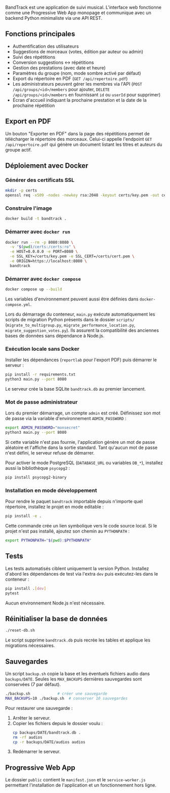 BandTrack est une application de suivi musical. L'interface web fonctionne
comme une Progressive Web App monopage et communique avec un backend Python
minimaliste via une API REST.

## Fonctions principales

- Authentification des utilisateurs
- Suggestions de morceaux (votes, édition par auteur ou admin)
- Suivi des répétitions
- Conversion suggestions ↔ répétitions
- Gestion des prestations (avec date et heure)
- Paramètres du groupe (nom, mode sombre activé par défaut)
- Export du répertoire en PDF (`GET /api/repertoire.pdf`)
- Les administrateurs peuvent gérer les membres via l'API (`POST /api/groups/<id>/members` pour ajouter, `DELETE /api/groups/<id>/members` en fournissant `id` ou `userId` pour supprimer)
- Écran d'accueil indiquant la prochaine prestation et la date de la prochaine
  répétition

## Export en PDF

Un bouton "Exporter en PDF" dans la page des répétitions permet de télécharger le
répertoire des morceaux. Celui-ci appelle l'endpoint `GET /api/repertoire.pdf`
qui génère un document listant les titres et auteurs du groupe actif.

## Déploiement avec Docker

### Générer des certificats SSL

```bash
mkdir -p certs
openssl req -x509 -nodes -newkey rsa:2048 -keyout certs/key.pem -out certs/cert.pem -subj "/CN=localhost"
```

### Construire l'image

```bash
docker build -t bandtrack .
```

### Démarrer avec `docker run`

```bash
docker run --rm -p 8080:8080 \
  -v "$(pwd)/certs:/certs:ro" \
  -e HOST=0.0.0.0 -e PORT=8080 \
  -e SSL_KEY=/certs/key.pem -e SSL_CERT=/certs/cert.pem \
  -e ORIGIN=https://localhost:8080 \
  bandtrack
```

### Démarrer avec `docker compose`

```bash
docker compose up --build
```

Les variables d'environnement peuvent aussi être définies dans `docker-compose.yml`.

Lors du démarrage du conteneur, `main.py` exécute automatiquement les
scripts de migration Python présents dans le dossier `scripts/`
(`migrate_to_multigroup.py`, `migrate_performance_location.py`,
`migrate_suggestion_votes.py`). Ils assurent la compatibilité des anciennes
bases de données sans dépendance à Node.js.

### Exécution locale sans Docker

Installer les dépendances (``reportlab`` pour l'export PDF) puis démarrer le serveur :

```bash
pip install -r requirements.txt
python3 main.py --port 8080
```

Le serveur crée la base SQLite `bandtrack.db` au premier lancement.

### Mot de passe administrateur

Lors du premier démarrage, un compte `admin` est créé. Définissez son mot de
passe via la variable d'environnement `ADMIN_PASSWORD` :

```bash
export ADMIN_PASSWORD="monsecret"
python3 main.py --port 8080
```

Si cette variable n'est pas fournie, l'application génère un mot de passe
aléatoire et l'affiche dans la sortie standard. Tant qu'aucun mot de passe
n'est défini, le serveur refuse de démarrer.

Pour activer le mode PostgreSQL (`DATABASE_URL` ou variables `DB_*`),
installez aussi la bibliothèque `psycopg2` :

```bash
pip install psycopg2-binary
```

### Installation en mode développement

Pour rendre le paquet `bandtrack` importable depuis n'importe quel
répertoire, installez le projet en mode editable :

```bash
pip install -e .
```

Cette commande crée un lien symbolique vers le code source local. Si le
projet n'est pas installé, ajoutez son chemin au `PYTHONPATH` :

```bash
export PYTHONPATH="$(pwd):$PYTHONPATH"
```

## Tests

Les tests automatisés ciblent uniquement la version Python. Installez d'abord les dépendances de test via l'extra `dev` puis exécutez-les dans le conteneur :

```bash
pip install .[dev]
pytest
```

Aucun environnement Node.js n'est nécessaire.

## Réinitialiser la base de données

```bash
./reset-db.sh
```

Le script supprime `bandtrack.db` puis recrée les tables et applique les
migrations nécessaires.

## Sauvegardes

Un script `backup.sh` copie la base et les éventuels fichiers audio dans
`backups/DATE`. Seules les `MAX_BACKUPS` dernières sauvegardes sont conservées
(7 par défaut).

```bash
./backup.sh            # créer une sauvegarde
MAX_BACKUPS=10 ./backup.sh  # conserver 10 sauvegardes
```

Pour restaurer une sauvegarde :

1. Arrêter le serveur.
2. Copier les fichiers depuis le dossier voulu :
   ```bash
   cp backups/DATE/bandtrack.db .
   rm -rf audios
   cp -r backups/DATE/audios audios
   ```
3. Redémarrer le serveur.

## Progressive Web App

Le dossier `public` contient le `manifest.json` et le `service-worker.js`
permettant l'installation de l'application et un fonctionnement hors ligne.

